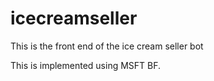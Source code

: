 # icecreamseller
This is the front end of the ice cream seller bot

This is implemented using MSFT BF.
